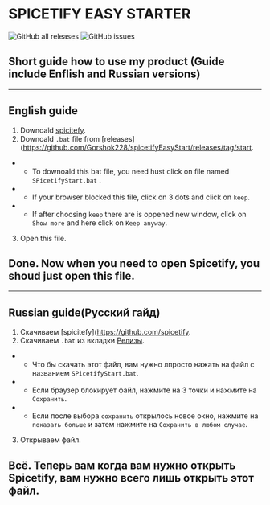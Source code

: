# SPICETIFY EASY STARTER
![GitHub all releases](https://img.shields.io/github/downloads/Gorshok228/SpicetifyEasyStart/total?color=orange)    ![GitHub issues](https://img.shields.io/github/issues/Gorshok228/SpicetifyEasyStart?color=red)
## Short guide how to use my product (Guide include Enflish and Russian versions)
___

## English guide
1. Downoald [spicitefy](https://github.com/spicetify).
2. Downoald `.bat` file from [releases](https://github.com/Gorshok228/spicetifyEasyStart/releases/tag/start.
+    + To downoald this bat file, you need hust click on file named `SPicetifyStart.bat` .  
+    + If your browser blocked this file, click on 3 dots and click on `keep`.
+    + If after choosing `keep` there are is oppened new window, click on `Show more` and here click on `Keep anyway`.
3. Open this file.

## Done. Now when you need to open Spicetify, you shoud just open this file. 

______

## Russian guide(Русский гайд)
1. Скачиваем [spicitefy](https://github.com/spicetify.
2. Скачиваем `.bat` из вкладки [Релизы](https://github.com/Gorshok228/spicetifyEasyStart/releases/tag/start).
+   + Что бы скачать этот файл, вам нужно лпросто нажать на файл с названием `SPicetifyStart.bat`.
+   + Если браузер блокирует файл, нажмите на 3 точки и нажмите на `Сохранить`.
+   + Если после выбора `сохранить` открылось новое окно, нажмите на `показать больше` и затем нажмите на `Сохранить в любом случае`.
3. Открываем файл.

## Всё. Теперь вам когда вам нужно открыть Spicetify, вам нужно всего лишь открыть этот файл. 
